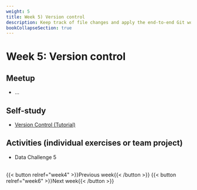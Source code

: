 ```yaml
---
weight: 5
title: Week 5) Version control
description: Keep track of file changes and apply the end-to-end Git workflow!
bookCollapseSection: true
---
```


# Week 5: Version control <!--+ feedback-->

## Meetup
- ...
<!--*live; same "smaller" groups like before*-->

## Self-study
- [Version Control (Tutorial)](docs/tutorials/version-control)


## Activities (individual exercises or team project)
  - Data Challenge 5

<br>
{{< button relref="week4" >}}Previous week{{< /button >}}
{{< button relref="week6" >}}Next week{{< /button >}}
